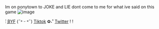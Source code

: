 
Im on ponytown to JOKE and LIE dont come to me for what ive said on this game
![image](https://64.media.tumblr.com/7907ccb8697128b68ee04a05d58d20fd/45c611fa9099e1ac-36/s640x960/27952b47b16aa49625f795011d3329a394e748dc.pnj)


:                      ̗̀[BYF](https://rentry.co/sakukashi) (˶˃ ᵕ ˂˶) [Tiktok](https://www.tiktok.com/@fishslab29?is_from_webapp=1&sender_device=pc) ✿˖˚ [Twitter](https://x.com/shinobiyaoi) ! !





<!--
**shinobiyaoi/shinobiyaoi** is a ✨ _special_ ✨ repository because its `README.md` (this file) appears on your GitHub profile.

Here are some ideas to get you started:

- 🔭 I’m currently working on ...
- 🌱 I’m currently learning ...
- 👯 I’m looking to collaborate on ...
- 🤔 I’m looking for help with ...
- 💬 Ask me about ...
- 📫 How to reach me: ...
- 😄 Pronouns: ...
- ⚡ Fun fact: ...
-->
